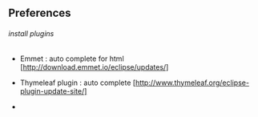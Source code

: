 ## Preferences
  
###### install plugins
- Emmet : auto complete for html [http://download.emmet.io/eclipse/updates/]
  
- Thymeleaf plugin : auto complete [http://www.thymeleaf.org/eclipse-plugin-update-site/]
  
- 
